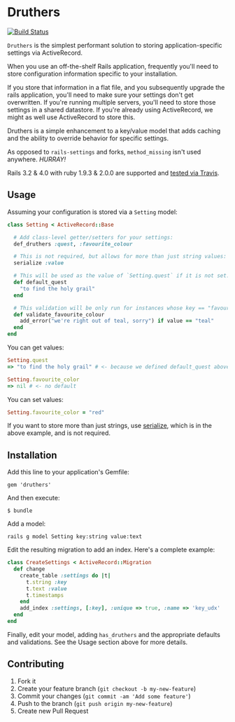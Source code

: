 # Druthers

[![Build Status](https://api.travis-ci.org/mceachen/druthers.png?branch=master)](https://travis-ci.org/mceachen/druthers)

```Druthers``` is the simplest performant solution to storing application-specific settings via
ActiveRecord.

When you use an off-the-shelf Rails application, frequently you'll need to store
configuration information specific to your installation.

If you store that information in a flat file, and you subsequently upgrade the rails application,
you'll need to make sure your settings don't get overwritten. If you're running multiple servers,
you'll need to store those settings in a shared datastore. If you're already using ActiveRecord,
we might as well use ActiveRecord to store this.

Druthers is a simple enhancement to a key/value model that adds caching and the ability to override
behavior for specific settings.

As opposed to ```rails-settings``` and forks, ```method_missing``` isn't used anywhere. *HURRAY!*

Rails 3.2 & 4.0 with ruby 1.9.3 & 2.0.0 are supported and
[tested via Travis](https://travis-ci.org/mceachen/druthers).

## Usage

Assuming your configuration is stored via a ```Setting``` model:

```ruby
class Setting < ActiveRecord::Base

  # Add class-level getter/setters for your settings:
  def_druthers :quest, :favourite_colour

  # This is not required, but allows for more than just string values:
  serialize :value

  # This will be used as the value of `Setting.quest` if it is not set.
  def default_quest
    "to find the holy grail"
  end

  # This validation will be only run for instances whose key == "favourite_color":
  def validate_favourite_colour
    add_error("we're right out of teal, sorry") if value == "teal"
  end
end
```

You can get values:

```ruby
Setting.quest
=> "to find the holy grail" # <- because we defined default_quest above

Setting.favourite_color
=> nil # <- no default
```

You can set values:

```ruby
Setting.favourite_color = "red"
```

If you want to store more than just strings, use
[serialize](http://apidock.com/rails/ActiveRecord/AttributeMethods/Serialization/ClassMethods/serialize),
which is in the above example, and is not required.

## Installation

Add this line to your application's Gemfile:

```
gem 'druthers'
```

And then execute:

```
$ bundle
```

Add a model:

```
rails g model Setting key:string value:text
```

Edit the resulting migration to add an index. Here's a complete example:

```ruby
class CreateSettings < ActiveRecord::Migration
  def change
    create_table :settings do |t|
      t.string :key
      t.text :value
      t.timestamps
    end
    add_index :settings, [:key], :unique => true, :name => 'key_udx'
  end
end
```

Finally, edit your model, adding ```has_druthers``` and the appropriate defaults and validations.
See the Usage section above for more details.


## Contributing

1. Fork it
2. Create your feature branch (`git checkout -b my-new-feature`)
3. Commit your changes (`git commit -am 'Add some feature'`)
4. Push to the branch (`git push origin my-new-feature`)
5. Create new Pull Request
